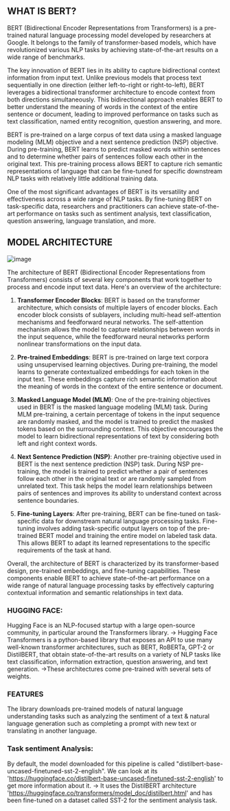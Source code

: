 ## WHAT IS BERT?
BERT (Bidirectional Encoder Representations from Transformers) is a pre-trained natural language processing model developed by researchers at Google. It belongs to the family of transformer-based models, which have revolutionized various NLP tasks by achieving state-of-the-art results on a wide range of benchmarks.

The key innovation of BERT lies in its ability to capture bidirectional context information from input text. Unlike previous models that process text sequentially in one direction (either left-to-right or right-to-left), BERT leverages a bidirectional transformer architecture to encode context from both directions simultaneously. This bidirectional approach enables BERT to better understand the meaning of words in the context of the entire sentence or document, leading to improved performance on tasks such as text classification, named entity recognition, question answering, and more.

BERT is pre-trained on a large corpus of text data using a masked language modeling (MLM) objective and a next sentence prediction (NSP) objective. During pre-training, BERT learns to predict masked words within sentences and to determine whether pairs of sentences follow each other in the original text. This pre-training process allows BERT to capture rich semantic representations of language that can be fine-tuned for specific downstream NLP tasks with relatively little additional training data.

One of the most significant advantages of BERT is its versatility and effectiveness across a wide range of NLP tasks. By fine-tuning BERT on task-specific data, researchers and practitioners can achieve state-of-the-art performance on tasks such as sentiment analysis, text classification, question answering, language translation, and more.

## MODEL ARCHITECTURE
![image](https://github.com/Ro-han12/CAEI_AI_MODELS/assets/95674406/93e2d19e-3d61-4d3f-b161-c22374919dfb)


The architecture of BERT (Bidirectional Encoder Representations from Transformers) consists of several key components that work together to process and encode input text data. Here's an overview of the architecture:

1. **Transformer Encoder Blocks**: BERT is based on the transformer architecture, which consists of multiple layers of encoder blocks. Each encoder block consists of sublayers, including multi-head self-attention mechanisms and feedforward neural networks. The self-attention mechanism allows the model to capture relationships between words in the input sequence, while the feedforward neural networks perform nonlinear transformations on the input data.

2. **Pre-trained Embeddings**: BERT is pre-trained on large text corpora using unsupervised learning objectives. During pre-training, the model learns to generate contextualized embeddings for each token in the input text. These embeddings capture rich semantic information about the meaning of words in the context of the entire sentence or document.

3. **Masked Language Model (MLM)**: One of the pre-training objectives used in BERT is the masked language modeling (MLM) task. During MLM pre-training, a certain percentage of tokens in the input sequence are randomly masked, and the model is trained to predict the masked tokens based on the surrounding context. This objective encourages the model to learn bidirectional representations of text by considering both left and right context words.

4. **Next Sentence Prediction (NSP)**: Another pre-training objective used in BERT is the next sentence prediction (NSP) task. During NSP pre-training, the model is trained to predict whether a pair of sentences follow each other in the original text or are randomly sampled from unrelated text. This task helps the model learn relationships between pairs of sentences and improves its ability to understand context across sentence boundaries.

5. **Fine-tuning Layers**: After pre-training, BERT can be fine-tuned on task-specific data for downstream natural language processing tasks. Fine-tuning involves adding task-specific output layers on top of the pre-trained BERT model and training the entire model on labeled task data. This allows BERT to adapt its learned representations to the specific requirements of the task at hand.

Overall, the architecture of BERT is characterized by its transformer-based design, pre-trained embeddings, and fine-tuning capabilities. These components enable BERT to achieve state-of-the-art performance on a wide range of natural language processing tasks by effectively capturing contextual information and semantic relationships in text data.

### HUGGING FACE:
Hugging Face is an NLP-focused startup with a large open-source community, in particular around the Transformers library. 
-> Hugging Face Transformers is a python-based library that exposes an API to use many well-known transformer architectures, such as BERT, RoBERTa, GPT-2 or DistilBERT, that obtain state-of-the-art results on a variety of NLP tasks like text classification, information extraction, question answering, and text generation.
->These architectures come pre-trained with several sets of weights. 

### FEATURES
The library downloads pre-trained models of natural language understanding tasks such as analyzing the sentiment of a text & natural language generation such as completing a prompt with new text or translating in another language.

### Task sentiment Analysis:
By default, the model downloaded for this pipeline is called "distilbert-base-uncased-finetuned-sst-2-english". We can look at its 'https://huggingface.co/distilbert-base-uncased-finetuned-sst-2-english' to get more information about it.
-> It uses the DistilBERT architecture 'https://huggingface.co/transformers/model_doc/distilbert.html' and has been fine-tuned on a dataset called SST-2 for the sentiment analysis task.